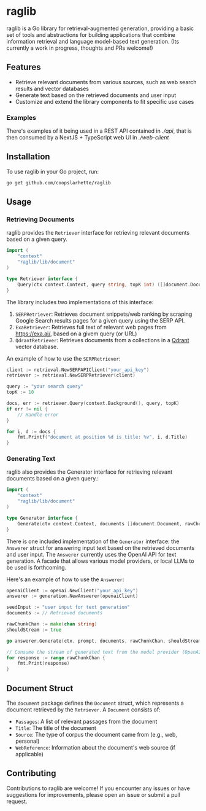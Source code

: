 # raglib

raglib is a Go library for retrieval-augmented generation, providing a basic set of tools and abstractions for building applications that combine information retrieval and language model-based text generation. (Its currently a work in progress, thoughts and PRs welcome!)

## Features

- Retrieve relevant documents from various sources, such as web search results and vector databases
- Generate text based on the retrieved documents and user input
- Customize and extend the library components to fit specific use cases

### Examples

There's examples of it being used in a REST API contained in _./api_, that is then consumed by a NextJS + TypeScript web UI in _./web-client_ 

## Installation

To use raglib in your Go project, run:

```bash
go get github.com/coopslarhette/raglib
```

## Usage

### Retrieving Documents

raglib provides the `Retriever` interface for retrieving relevant documents based on a given query.

```go
import (
    "context"
    "raglib/lib/document"
)

type Retriever interface {
    Query(ctx context.Context, query string, topK int) ([]document.Document, error)
}
```

The library includes two implementations of this interface:

1. `SERPRetriever`: Retrieves document snippets/web ranking by scraping Google Search results pages for a given query using the SERP API.
2. `ExaRetriever`: Retrieves full text of relevant web pages from https://exa.ai/, based on a givem query (or URL)
3. `QdrantRetriever`: Retrieves documents from a collections in a [Qdrant](https://qdrant.tech/) vector database.

An example of how to use the `SERPRetriever`:

```go
client := retrieval.NewSERPAPIClient("your_api_key")
retriever := retrieval.NewSERPRetriever(client)

query := "your search query"
topK := 10

docs, err := retriever.Query(context.Background(), query, topK)
if err != nil {
    // Handle error
}

for i, d := docs {
    fmt.Printf("document at position %d is title: %v", i, d.Title)
}
```

### Generating Text

raglib also provides the Generator interface for retrieving relevant documents based on a given query.:

```go
import (
	"context"
	"raglib/lib/document"
)

type Generator interface {
    Generate(ctx context.Context, documents []document.Document, rawChunkChan chan<- string) error
}
```

There is one included implementation of the `Generator` interface: the `Answerer` struct for answering input text based on the retrieved documents and user input. The `Answerer` currently uses the OpenAI API for text generation. A facade that allows various model providers, or local LLMs to be used is forthcoming. 

Here's an example of how to use the `Answerer`:

```go
openaiClient := openai.NewClient("your_api_key")
answerer := generation.NewAnswerer(openaiClient)

seedInput := "user input for text generation"
documents := // Retrieved documents

rawChunkChan := make(chan string)
shouldStream := true

go answerer.Generate(ctx, prompt, documents, rawChunkChan, shouldStream)

// Consume the stream of generated text from the model provider (OpenAI in this case)
for response := range rawChunkChan {
    fmt.Print(response)
}
```

## Document Struct

The `document` package defines the `Document` struct, which represents a document retrieved by the `Retriever`. A `Document` consists of:

- `Passages`: A list of relevant passages from the document
- `Title`: The title of the document
- `Source`: The type of corpus the document came from (e.g., web, personal)
- `WebReference`: Information about the document's web source (if applicable)

## Contributing

Contributions to raglib are welcome! If you encounter any issues or have suggestions for improvements, please open an issue or submit a pull request.
